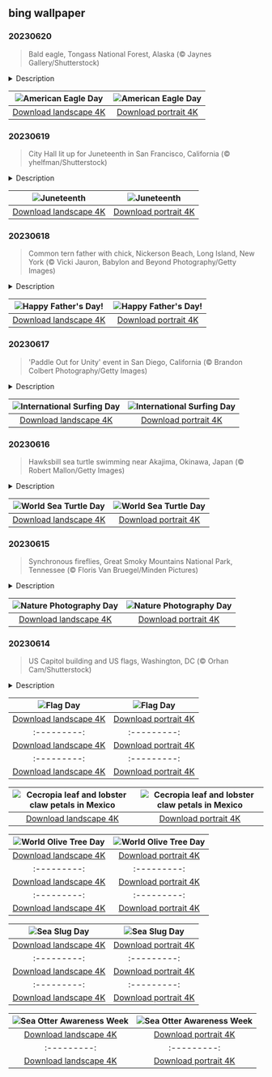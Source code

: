 ## bing wallpaper

### 20230620

> Bald eagle, Tongass National Forest, Alaska (© Jaynes Gallery/Shutterstock)

<details>
<summary>Description</summary>

> Bald eagles are a symbol of strength, determination, and courage. The powerful bird is celebrated every year on June 20, the day it was made the national symbol of the United States in 1782. President Bill Clinton commemorated this date by declaring it American Eagle Day in 1995. The bald eagle, named for its white-feathered head, was once an endangered bird, but conservation efforts and the Endangered Species Act have helped boost its numbers.
> 
> Today's image was taken in the Tongass National Forest in southeast Alaska, which has the highest nesting density of bald eagles in the world. Eagles are picky when it comes to selecting a tree in which to nest. They like tall ones that offer a good view of their surroundings. This majestic bird stands as a proud reminder of the principles of liberty and independence that the nation was founded upon.
> 
> 

</details>

| ![American Eagle Day](https://cn.bing.com/th?id=OHR.EagleTree_EN-US8588984234_UHD.jpg&pid=hp&w=400&h=224&rs=1&c=4) | ![American Eagle Day](https://cn.bing.com/th?id=OHR.EagleTree_EN-US8588984234_1080x1920.jpg&pid=hp&w=155&h=315&rs=1&c=4) |
|:---------:|:---------:|
| [Download landscape 4K](https://cn.bing.com/th?id=OHR.EagleTree_EN-US8588984234_UHD.jpg) | [Download portrait 4K](https://cn.bing.com/th?id=OHR.EagleTree_EN-US8588984234_1080x1920.jpg) |

### 20230619

> City Hall lit up for Juneteenth in San Francisco, California (© yhelfman/Shutterstock)

<details>
<summary>Description</summary>

> Juneteenth is here, a day celebrating the freedom of enslaved African Americans shortly after the end of the Civil War. While Abraham Lincoln's final Emancipation Proclamation in January 1863 freed slaves in Confederate states, certain areas did not abolish slavery until months after Confederate forces surrendered. Texas issued an order on June 19, 1865, that 'all slaves are free.' This act was the origin of Juneteenth, which combines the words June and nineteenth. However, slavery did not fully end in the US until the 13th Amendment was ratified on December 6, 1865.
> 
> The holiday has been recognized in every state since 1979. Modern celebrations and jubilees include concerts, marches, fairs, and buildings lit up with red, black, and green like we see in our photo. Juneteenth offers us the opportunity to celebrate progress while also challenging ourselves to identify the ongoing work that needs to be done.
> 
> 

</details>

| ![Juneteenth](https://cn.bing.com/th?id=OHR.SanFranHall_EN-US0993956473_UHD.jpg&pid=hp&w=400&h=224&rs=1&c=4) | ![Juneteenth](https://cn.bing.com/th?id=OHR.SanFranHall_EN-US0993956473_1080x1920.jpg&pid=hp&w=155&h=315&rs=1&c=4) |
|:---------:|:---------:|
| [Download landscape 4K](https://cn.bing.com/th?id=OHR.SanFranHall_EN-US0993956473_UHD.jpg) | [Download portrait 4K](https://cn.bing.com/th?id=OHR.SanFranHall_EN-US0993956473_1080x1920.jpg) |

### 20230618

> Common tern father with chick, Nickerson Beach, Long Island, New York (© Vicki Jauron, Babylon and Beyond Photography/Getty Images)

<details>
<summary>Description</summary>

> Father's Day may appear to go hand in hand with Mother's Day, but this wasn't always the case. It was proposed by Sonora Smart Dodd, who believed fathers should have their own celebration, perhaps motivated by the inaugural Mother's Day of 1908. Father's Day was first celebrated in 1910 and was recognized by President Woodrow Wilson six years later. It fell out of popular practice in the 1920s but eventually regained popularity—partly due to marketing—and was set as a permanent national observance by President Richard Nixon in 1972. Our homepage image today shows a common tern papa, doing his bit for the family—with this species, both parents build the nest and incubate the eggs.
> 
> 
> 
> 

</details>

| ![Happy Father's Day!](https://cn.bing.com/th?id=OHR.TernFather_EN-US0899570111_UHD.jpg&pid=hp&w=400&h=224&rs=1&c=4) | ![Happy Father's Day!](https://cn.bing.com/th?id=OHR.TernFather_EN-US0899570111_1080x1920.jpg&pid=hp&w=155&h=315&rs=1&c=4) |
|:---------:|:---------:|
| [Download landscape 4K](https://cn.bing.com/th?id=OHR.TernFather_EN-US0899570111_UHD.jpg) | [Download portrait 4K](https://cn.bing.com/th?id=OHR.TernFather_EN-US0899570111_1080x1920.jpg) |

### 20230617

> 'Paddle Out for Unity' event in San Diego, California (© Brandon Colbert Photography/Getty Images)

<details>
<summary>Description</summary>

> International Surfing Day promotes the protection of the ocean alongside celebrating the sport itself, every year on the third Saturday in June. People gather for surfing contests, barbeques, beach cleanups, and other activities to help restore the ocean environment. Coming together for a cause is a hallmark of the global surfing community, whether campaigning for cleaner waters or standing together against injustice, as they did at the Paddle Out for Unity gathering in 2020 in Encinitas, California, pictured on our homepage.
> 
> Surfing traces back to 12th-century Polynesia, whose people carried the tradition to Hawaii. The sport made its US debut in 1885 near Santa Cruz, California, when four Hawaiian princes surfed the San Lorenzo River on redwood boards. Today, surfing has expanded around the world.
> 
> 

</details>

| ![International Surfing Day](https://cn.bing.com/th?id=OHR.SurfSanDiego_EN-US0761983664_UHD.jpg&pid=hp&w=400&h=224&rs=1&c=4) | ![International Surfing Day](https://cn.bing.com/th?id=OHR.SurfSanDiego_EN-US0761983664_1080x1920.jpg&pid=hp&w=155&h=315&rs=1&c=4) |
|:---------:|:---------:|
| [Download landscape 4K](https://cn.bing.com/th?id=OHR.SurfSanDiego_EN-US0761983664_UHD.jpg) | [Download portrait 4K](https://cn.bing.com/th?id=OHR.SurfSanDiego_EN-US0761983664_1080x1920.jpg) |

### 20230616

> Hawksbill sea turtle swimming near Akajima, Okinawa, Japan (© Robert Mallon/Getty Images)

<details>
<summary>Description</summary>

> Happy World Sea Turtle Day! Today people around the world gather to clean beaches and help animals like this hawksbill sea turtle thrive. The largest populations of hawksbill sea turtles are found in the Caribbean, Indian, and Indo-Pacific Oceans but you'll find sea turtles in every ocean, except the Arctic and Antarctic.
> 
> But these ancient creatures' existence is under threat, with six of the seven recognised species on the cusp of extinction. Climate change, poaching, coastal development and pollution are among threats, along with plastic waste, which can be mistaken for food. From abandoned fishing nets and microplastics to disposable bottles left on hatching grounds, plastics play a prominent part in turtles' present plight. Reducing our plastic waste is one way we can help these magnificent creatures survive.
> 
> 

</details>

| ![World Sea Turtle Day](https://cn.bing.com/th?id=OHR.HawksbillTurtle_EN-US0640232978_UHD.jpg&pid=hp&w=400&h=224&rs=1&c=4) | ![World Sea Turtle Day](https://cn.bing.com/th?id=OHR.HawksbillTurtle_EN-US0640232978_1080x1920.jpg&pid=hp&w=155&h=315&rs=1&c=4) |
|:---------:|:---------:|
| [Download landscape 4K](https://cn.bing.com/th?id=OHR.HawksbillTurtle_EN-US0640232978_UHD.jpg) | [Download portrait 4K](https://cn.bing.com/th?id=OHR.HawksbillTurtle_EN-US0640232978_1080x1920.jpg) |

### 20230615

> Synchronous fireflies, Great Smoky Mountains National Park, Tennessee (© Floris Van Bruegel/Minden Pictures)

<details>
<summary>Description</summary>

> Towering trees, rushing streams, and luminous fireflies combine to create this magical landscape in Tennessee's Great Smoky Mountains National Park. The park is famous for its firefly season between May and June when these 'lightning bugs' gather to put on a light show as part of a mating display. Today, we celebrate the anniversary of this magnificent national park, as well as Nature Photography Day. There may be no better subject than the lightning bug to mark the day—as photography is the art of capturing light in lasting images.
> 
> 
> 
> 

</details>

| ![Nature Photography Day](https://cn.bing.com/th?id=OHR.SmokyFireflies_EN-US8809086301_UHD.jpg&pid=hp&w=400&h=224&rs=1&c=4) | ![Nature Photography Day](https://cn.bing.com/th?id=OHR.SmokyFireflies_EN-US8809086301_1080x1920.jpg&pid=hp&w=155&h=315&rs=1&c=4) |
|:---------:|:---------:|
| [Download landscape 4K](https://cn.bing.com/th?id=OHR.SmokyFireflies_EN-US8809086301_UHD.jpg) | [Download portrait 4K](https://cn.bing.com/th?id=OHR.SmokyFireflies_EN-US8809086301_1080x1920.jpg) |

### 20230614

> US Capitol building and US flags, Washington, DC (© Orhan Cam/Shutterstock)

<details>
<summary>Description</summary>

> The Stars and Stripes is a symbol that holds different meanings for different Americans. Perhaps that is fitting, given that the flag itself has changed many times. The first version had 13 stripes and 13 stars to symbolize the original colonies that eventually formed the United States of America. On June 14, we commemorate the flag’s adoption at the Second Continental Congress in 1777. Initially, it was rarely seen beyond military and government buildings and ships, but it became an icon of American identity during the Civil War. Today, the Stars and Stripes will fly at Flag Day parades and ceremonies, as the country celebrates its symbolism and history.
> 
> 
> 
> 

</details>

| ![Flag Day](https://cn.bing.com/th?id=OHR.FlagDayCapitol_EN-US8751000302_UHD.jpg&pid=hp&w=400&h=224&rs=1&c=4) | ![Flag Day](https://cn.bing.com/th?id=OHR.FlagDayCapitol_EN-US8751000302_1080x1920.jpg&pid=hp&w=155&h=315&rs=1&c=4) |
|:---------:|:---------:|
| [Download landscape 4K](https://cn.bing.com/th?id=OHR.FlagDayCapitol_EN-US8751000302_UHD.jpg) | [Download portrait 4K](https://cn.bing.com/th?id=OHR.FlagDayCapitol_EN-US8751000302_1080x1920.jpg) |ChacoCulture_EN-US8179442556_UHD.jpg&pid=hp&w=400&h=224&rs=1&c=4) | ![Chaco Culture National Historical Park, New Mexico](https://cn.bing.com/th?id=OHR.ChacoCulture_EN-US8179442556_1080x1920.jpg&pid=hp&w=155&h=315&rs=1&c=4) |
|:---------:|:---------:|
| [Download landscape 4K](https://cn.bing.com/th?id=OHR.ChacoCulture_EN-US8179442556_UHD.jpg) | [Download portrait 4K](https://cn.bing.com/th?id=OHR.ChacoCulture_EN-US8179442556_1080x1920.jpg) |.CliffsEtretat_EN-US8125687089_1080x1920.jpg) |th?id=OHR.PlasticParrotfish_EN-US8059787303_1080x1920.jpg) |x1920.jpg) | landscape 4K](https://cn.bing.com/th?id=OHR.SumatranRhino_EN-US0245305253_UHD.jpg) | [Download portrait 4K](https://cn.bing.com/th?id=OHR.SumatranRhino_EN-US0245305253_1080x1920.jpg) | 4K](https://cn.bing.com/th?id=OHR.MuseoSoumaya_EN-US2440983924_1080x1920.jpg) |d=OHR.CormorantBridge_EN-US1902862286_UHD.jpg) | [Download portrait 4K](https://cn.bing.com/th?id=OHR.CormorantBridge_EN-US1902862286_1080x1920.jpg) |om/th?id=OHR.AmericanWetlands_EN-US1844827155_1080x1920.jpg&pid=hp&w=155&h=315&rs=1&c=4) |
|:---------:|:---------:|
| [Download landscape 4K](https://cn.bing.com/th?id=OHR.AmericanWetlands_EN-US1844827155_UHD.jpg) | [Download portrait 4K](https://cn.bing.com/th?id=OHR.AmericanWetlands_EN-US1844827155_1080x1920.jpg) |9784_UHD.jpg) | [Download portrait 4K](https://cn.bing.com/th?id=OHR.RedPlanetDay_EN-US9693219784_1080x1920.jpg) |r claw is often cultivated as an ornamental plant for tropical gardens. Gardeners looking to attract birds love the Heliconia because its plentiful nectar draws hummingbirds to its downward-facing flowers. Those same flowers have special recognition in Bolivia as 'patujú,' the national flower, which appears on one of the country's flags.
> 
> 

</details>

| ![Cecropia leaf and lobster claw petals in Mexico](https://cn.bing.com/th?id=OHR.Cecropia_EN-US9602789937_UHD.jpg&pid=hp&w=400&h=224&rs=1&c=4) | ![Cecropia leaf and lobster claw petals in Mexico](https://cn.bing.com/th?id=OHR.Cecropia_EN-US9602789937_1080x1920.jpg&pid=hp&w=155&h=315&rs=1&c=4) |
|:---------:|:---------:|
| [Download landscape 4K](https://cn.bing.com/th?id=OHR.Cecropia_EN-US9602789937_UHD.jpg) | [Download portrait 4K](https://cn.bing.com/th?id=OHR.Cecropia_EN-US9602789937_1080x1920.jpg) |though olive trees do not grow very tall, usually no more than 30 feet, they live a very long time. One of the oldest known trees in the world, in Portugal, is believed to be 3,350 years old. Many live for millennia, their trunks growing thick and gnarled, and their branches bearing fruit century after century. As civilizations rise and fall around them, these hardy trees remain resilient and steadfast.
> 
> 

</details>

| ![World Olive Tree Day](https://cn.bing.com/th?id=OHR.OliveTreeDay_EN-US9460125670_UHD.jpg&pid=hp&w=400&h=224&rs=1&c=4) | ![World Olive Tree Day](https://cn.bing.com/th?id=OHR.OliveTreeDay_EN-US9460125670_1080x1920.jpg&pid=hp&w=155&h=315&rs=1&c=4) |
|:---------:|:---------:|
| [Download landscape 4K](https://cn.bing.com/th?id=OHR.OliveTreeDay_EN-US9460125670_UHD.jpg) | [Download portrait 4K](https://cn.bing.com/th?id=OHR.OliveTreeDay_EN-US9460125670_1080x1920.jpg) |pid=hp&w=155&h=315&rs=1&c=4) |
|:---------:|:---------:|
| [Download landscape 4K](https://cn.bing.com/th?id=OHR.MonksMound_EN-US9323884241_UHD.jpg) | [Download portrait 4K](https://cn.bing.com/th?id=OHR.MonksMound_EN-US9323884241_1080x1920.jpg) |](https://cn.bing.com/th?id=OHR.Calacas_EN-US6430903741_UHD.jpg) | [Download portrait 4K](https://cn.bing.com/th?id=OHR.Calacas_EN-US6430903741_1080x1920.jpg) |.com/th?id=OHR.SealRiver_EN-US6267835630_1080x1920.jpg&pid=hp&w=155&h=315&rs=1&c=4) |
|:---------:|:---------:|
| [Download landscape 4K](https://cn.bing.com/th?id=OHR.SealRiver_EN-US6267835630_UHD.jpg) | [Download portrait 4K](https://cn.bing.com/th?id=OHR.SealRiver_EN-US6267835630_1080x1920.jpg) |e a more fitting name. Someone call Terry.
> 
> 

</details>

| ![Sea Slug Day](https://cn.bing.com/th?id=OHR.SeaAngel_EN-US5531672696_UHD.jpg&pid=hp&w=400&h=224&rs=1&c=4) | ![Sea Slug Day](https://cn.bing.com/th?id=OHR.SeaAngel_EN-US5531672696_1080x1920.jpg&pid=hp&w=155&h=315&rs=1&c=4) |
|:---------:|:---------:|
| [Download landscape 4K](https://cn.bing.com/th?id=OHR.SeaAngel_EN-US5531672696_UHD.jpg) | [Download portrait 4K](https://cn.bing.com/th?id=OHR.SeaAngel_EN-US5531672696_1080x1920.jpg) |OHR.DarkSkyAcadia_EN-US6966527964_1080x1920.jpg) |.bing.com/th?id=OHR.GoldenJellyfish_EN-US6743816471_1080x1920.jpg&pid=hp&w=155&h=315&rs=1&c=4) |
|:---------:|:---------:|
| [Download landscape 4K](https://cn.bing.com/th?id=OHR.GoldenJellyfish_EN-US6743816471_UHD.jpg) | [Download portrait 4K](https://cn.bing.com/th?id=OHR.GoldenJellyfish_EN-US6743816471_1080x1920.jpg) |ng.com/th?id=OHR.LastDollarRoad_EN-US7923638318_UHD.jpg&pid=hp&w=400&h=224&rs=1&c=4) | ![First day of autumn](https://cn.bing.com/th?id=OHR.LastDollarRoad_EN-US7923638318_1080x1920.jpg&pid=hp&w=155&h=315&rs=1&c=4) |
|:---------:|:---------:|
| [Download landscape 4K](https://cn.bing.com/th?id=OHR.LastDollarRoad_EN-US7923638318_UHD.jpg) | [Download portrait 4K](https://cn.bing.com/th?id=OHR.LastDollarRoad_EN-US7923638318_1080x1920.jpg) |ppers who hunted otters to near extinction before they were protected by law. Although sea otter populations have rebounded, they are still considered endangered. Otters live along the Pacific Coast of North America, from California up to Alaska. Although they can walk on land, they almost never find the need or desire to, even when it's nap time. When they're ready for a snooze, they'll raft up, wrap themselves in a strand of kelp to keep them from drifting away, and recline on the world's biggest waterbed.

</details>

| ![Sea Otter Awareness Week](https://cn.bing.com/th?id=OHR.SitkaOtters_EN-US7714053956_UHD.jpg&pid=hp&w=400&h=224&rs=1&c=4) | ![Sea Otter Awareness Week](https://cn.bing.com/th?id=OHR.SitkaOtters_EN-US7714053956_1080x1920.jpg&pid=hp&w=155&h=315&rs=1&c=4) |
|:---------:|:---------:|
| [Download landscape 4K](https://cn.bing.com/th?id=OHR.SitkaOtters_EN-US7714053956_UHD.jpg) | [Download portrait 4K](https://cn.bing.com/th?id=OHR.SitkaOtters_EN-US7714053956_1080x1920.jpg) |oo_EN-US7569665443_UHD.jpg&pid=hp&w=400&h=224&rs=1&c=4) | ![World Bamboo Day](https://cn.bing.com/th?id=OHR.ArashiyamaBamboo_EN-US7569665443_1080x1920.jpg&pid=hp&w=155&h=315&rs=1&c=4) |
|:---------:|:---------:|
| [Download landscape 4K](https://cn.bing.com/th?id=OHR.ArashiyamaBamboo_EN-US7569665443_UHD.jpg) | [Download portrait 4K](https://cn.bing.com/th?id=OHR.ArashiyamaBamboo_EN-US7569665443_1080x1920.jpg) |